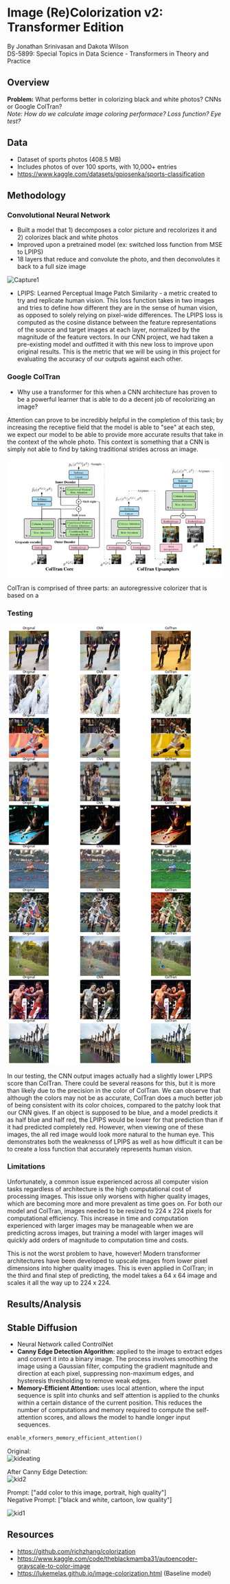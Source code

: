 # Image (Re)Colorization v2: Transformer Edition
By Jonathan Srinivasan and Dakota Wilson                                    
DS-5899: Special Topics in Data Science - Transformers in Theory and Practice  

## Overview

**Problem:** What performs better in colorizing black and white photos? CNNs or Google ColTran?                                
*Note: How do we calculate image coloring performace? Loss function? Eye test?*


## Data

- Dataset of sports photos (408.5 MB)
- Includes photos of over 100 sports, with 10,000+ entries
- https://www.kaggle.com/datasets/gpiosenka/sports-classification


## Methodology

### Convolutional Neural Network
- Built a model that 1) decomposes a color picture and recolorizes it and 2) colorizes black and white photos
- Improved upon a pretrained model (ex: switched loss function from MSE to LPIPS)
- 18 layers that reduce and convolute the photo, and then deconvolutes it back to a full size image

![Capture1](https://user-images.githubusercontent.com/48261978/231642125-66ce5354-792b-4f5d-a11e-699f3e4beacd.PNG)

- LPIPS: Learned Perceptual Image Patch Similarity - a metric created to try and replicate human vision. This loss function takes in two images and tries to define how different they are in the sense of human vision, as opposed to solely relying on pixel-wide differences. The LPIPS loss is computed as the cosine distance between the feature representations of the source and target images at each layer, normalized by the magnitude of the feature vectors. In our CNN project, we had taken a pre-existing model and outfitted it with this new loss to improve upon original results. This is the metric that we will be using in this project for evaluating the accuracy of our outputs against each other. 

### Google ColTran

- Why use a transformer for this when a CNN architecture has proven to be a powerful learner that is able to do a decent job of recolorizing an image?

Attention can prove to be incredibly helpful in the completion of this task; by increasing the receptive field that the model is able to "see" at each step, we expect our model to be able to provide more accurate results that take in the context of the whole photo. This context is something that a CNN is simply not able to find by taking traditional strides across an image.

![ColTran Architecture](https://github.com/dakotalw/image-colorizer-2/blob/main/coltran_architecture.png)

ColTran is comprised of three parts: an autoregressive colorizer that is based on a 


### Testing

![outputs](https://github.com/dakotalw/image-colorizer-2/blob/main/grid_of_images.png)

In our testing, the CNN output images actually had a slightly lower LPIPS score than ColTran. There could be several reasons for this, but it is more than likely due to the precision in the color of ColTran. We can observe that although the colors may not be as accurate, ColTran does a much better job of being consistent with its color choices, compared to the patchy look that our CNN gives. If an object is supposed to be blue, and a model predicts it as half blue and half red, the LPIPS would be lower for that prediction than if it had predicted completely red. However, when viewing one of these images, the all red image would look more natural to the human eye. This demonstrates both the weaknesss of LPIPS as well as how difficult it can be to create a loss function that accurately represents human vision.

### Limitations

Unfortunately, a common issue experienced across all computer vision tasks regardless of architecture is the high computational cost of processing images. This issue only worsens with higher quality images, which are becoming more and more prevalent as time goes on. For both our model and ColTran, images needed to be resized to 224 x 224 pixels for computational efficiency. This increase in time and computation experienced with larger images may be manageable when we are predicting across images, but training a model with larger images will quickly add orders of magnitude to computation time and costs.

This is not the worst problem to have, however! Modern transformer architectures have been developed to upscale images from lower pixel dimensions into higher quality images. This is even applied in ColTran; in the third and final step of predicting, the model takes a 64 x 64 image and scales it all the way up to 224 x 224.

## Results/Analysis


## Stable Diffusion

- Neural Network called ControlNet
- **Canny Edge Detection Algorithm:** applied to the image to extract edges and convert it into a binary image. The process involves smoothing the image using a Gaussian filter, computing the gradient magnitude and direction at each pixel, suppressing non-maximum edges, and hysteresis thresholding to remove weak edges.        
- **Memory-Efficient Attention:** uses local attention, where the input sequence is split into chunks and self attention is applied to the chunks within a certain distance of the current position. This reduces the number of computations and memory required to compute the self-attention scores, and allows the model to handle longer input sequences.  

```python
enable_xformers_memory_efficient_attention()
```
Original:              
![kideating](https://user-images.githubusercontent.com/48261978/231781731-9383cffa-efea-4fd6-98cf-80bb63160746.jpg)

After Canny Edge Detection:                                           
![kid2](https://user-images.githubusercontent.com/48261978/231782443-bdd38f06-dde0-488b-b7be-4fbef1ca6cde.png)


Prompt: ["add color to this image, portrait, high quality"]                                              
Negative Prompt: ["black and white, cartoon, low quality"]                                

![kid1](https://user-images.githubusercontent.com/48261978/231782496-4379b696-81be-411c-b4b4-3ece884eea3c.png)



## Resources

- https://github.com/richzhang/colorization
- https://www.kaggle.com/code/theblackmamba31/autoencoder-grayscale-to-color-image
- https://lukemelas.github.io/image-colorization.html (Baseline model)

